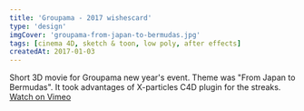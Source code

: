 ```yaml
---
title: 'Groupama - 2017 wishescard'
type: 'design'
imgCover: 'groupama-from-japan-to-bermudas.jpg'
tags: [cinema 4D, sketch & toon, low poly, after effects]
createdAt: 2017-01-03
---
```


Short 3D movie for Groupama new year's event. Theme was "From Japan to Bermudas". It took advantages of X-particles C4D plugin for the streaks. [Watch on Vimeo](https://vimeo.com/196405405)
<!--more-->